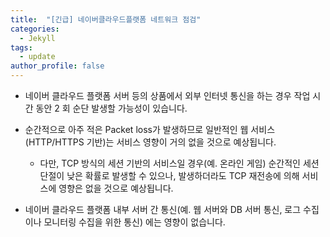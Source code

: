 ```yaml
---
title:  "[긴급] 네이버클라우드플랫폼 네트워크 점검"
categories: 
  - Jekyll
tags:
  - update
author_profile: false
---
```


  - 네이버 클라우드 플랫폼 서버 등의 상품에서 외부 인터넷 통신을 하는 경우 작업 시간 동안 2 회 순단 발생할 가능성이 있습니다.

  - 순간적으로 아주 적은 Packet loss가 발생하므로 일반적인 웹 서비스(HTTP/HTTPS 기반)는 서비스 영향이 거의 없을 것으로 예상됩니다.

    * 다만, TCP 방식의 세션 기반의 서비스일 경우(예. 온라인 게임) 순간적인 세션 단절이 낮은 확률로 발생할 수 있으나, 발생하더라도 TCP 재전송에 의해 서비스에 영향은 없을 것으로 예상됩니다.

  - 네이버 클라우드 플랫폼 내부 서버 간 통신(예. 웹 서버와 DB 서버 통신, 로그 수집이나 모니터링 수집을 위한 통신) 에는 영향이 없습니다.
